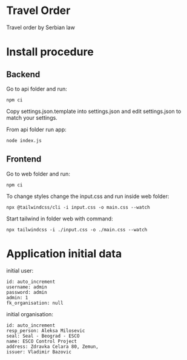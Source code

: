 # Travel Order
Travel order by Serbian law

# Install procedure

## Backend

Go to api folder and run:

```
npm ci
```

Copy settings.json.template into settings.json and edit settings.json to match your settings.

From api folder run app:

```
node index.js
```

## Frontend

Go to web folder and run:

```
npm ci
```

To change styles change the input.css and run inside web folder:

```
npx @tailwindcss/cli -i input.css -o main.css --watch
```

Start tailwind in folder web with command:
```
npx tailwindcss -i ./input.css -o ./main.css --watch
```

# Application initial data

initial user:

``` 
id: auto_increment
username: admin
password: admin
admin: 1
fk_organisation: null
```

initial organisation:

```
id: auto_increment
resp_person: Aleksa Milosevic
seal: Seal - Beograd - ESCO
name: ESCO Control Project
address: Zdravka Celara 80, Zemun,
issuer: Vladimir Bazovic
```